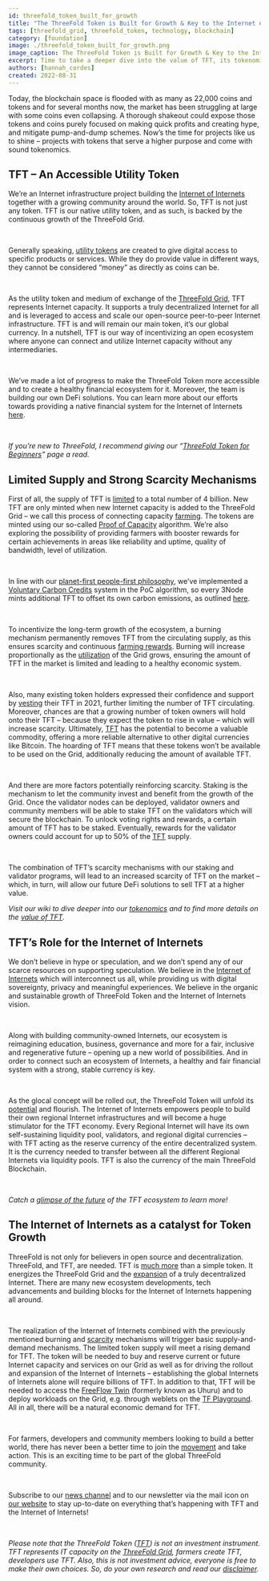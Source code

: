 ```yaml
---
id: threefold_token_built_for_growth
title: "The ThreeFold Token is Built for Growth & Key to the Internet of Internets"
tags: [threefold_grid, threefold_token, technology, blockchain]
category: [foundation]
image: ./threefold_token_built_for_growth.png
image_caption: The ThreeFold Token is Built for Growth & Key to the Internet of Internets
excerpt: Time to take a deeper dive into the value of TFT, its tokenomics and mechanisms for growth. We’re also exploring potential token growth and future demand – especially in relation to the synergies between the token and the Internet of Internets.
authors: [hannah_cordes]
created: 2022-08-31
---
```


Today, the blockchain space is flooded with as many as 22,000 coins and tokens and for several months now, the market has been struggling at large with some coins even collapsing. A thorough shakeout could expose those tokens and coins purely focused on making quick profits and creating hype, and mitigate pump-and-dump schemes. Now’s the time for projects like us to shine – projects with tokens that serve a higher purpose and come with sound tokenomics.

## TFT – An Accessible Utility Token

We’re an Internet infrastructure project building the [Internet of Internets](https://threefold.io/blog/post/internet_of_internets/) together with a growing community around the world. So, TFT is not just any token. TFT is our native utility token, and as such, is backed by the continuous growth of the ThreeFold Grid.

<br/>

Generally speaking, [utility tokens](https://library.threefold.me/info/threefold/#/tokens/threefold__newtotokens?id=threefold-token-for-beginners) are created to give digital access to specific products or services. While they do provide value in different ways, they cannot be considered “money” as directly as coins can be.

<br/>

As the utility token and medium of exchange of the [ThreeFold Grid](https://library.threefold.me/info/threefold/#/tfgrid/threefold__grid_intro), TFT represents Internet capacity. It supports a truly decentralized Internet for all and is leveraged to access and scale our open-source peer-to-peer Internet infrastructure. TFT is and will remain our main token, it’s our global currency. In a nutshell, TFT is our way of incentivizing an open ecosystem where anyone can connect and utilize Internet capacity without any intermediaries.

<br/>

We’ve made a lot of progress to make the ThreeFold Token more accessible and to create a healthy financial ecosystem for it. Moreover, the team is building our own DeFi solutions. You can learn more about our efforts towards providing a native financial system for the Internet of Internets [here](https://threefold.io/blog/post/future_tft_ecosystem/).

<br/>

*If you’re new to ThreeFold, I recommend giving our “[ThreeFold Token for Beginners](https://library.threefold.me/info/threefold/#/tokens/threefold__newtotokens)” page a read.*

## Limited Supply and Strong Scarcity Mechanisms

First of all, the supply of TFT is [limited](https://library.threefold.me/info/threefold/#/tokens/threefold__tft_limited_supply) to a total number of 4 billion. New TFT are only minted when new Internet capacity is added to the ThreeFold Grid – we call this process of connecting capacity [farming](https://library.threefold.me/info/threefold#/tfgrid/farming/threefold__farming_intro). The tokens are minted using our so-called [Proof of Capacity](https://library.threefold.me/info/threefold#/tfgrid/farming/threefold__proof_of_capacity) algorithm. We’re also exploring the possibility of providing farmers with booster rewards for certain achievements in areas like reliability and uptime, quality of bandwidth, level of utilization. 

<br/>

In line with our [planet-first people-first philosophy](https://threefold.io/blog/post/planet_first_people_first/), we’ve implemented a [Voluntary Carbon Credits](https://forum.threefold.io/t/threefold-on-track-to-be-planet-positive/2097?u=hannahcordes) system in the PoC algorithm, so every 3Node mints additional TFT to offset its own carbon emissions, as outlined [here](https://forum.threefold.io/t/threefold-on-track-to-be-planet-positive/2097).

<br/>

To incentivize the long-term growth of the ecosystem, a burning mechanism permanently removes TFT from the circulating supply, as this ensures scarcity and continuous [farming rewards](https://library.threefold.me/info/threefold/#/tfgrid/farming/threefold__farming_reward). Burning will increase proportionally as the [utilization](https://library.threefold.me/info/threefold/#/tokens/threefold__proof_of_utilization) of the Grid grows, ensuring the amount of TFT in the market is limited and leading to a healthy economic system.

<br/>

Also, many existing token holders expressed their confidence and support by [vesting](https://library.threefold.me/info/threefold/#/tokens/threefold__vesting_overview) their TFT in 2021, further limiting the number of TFT circulating. Moreover, chances are that a growing number of token owners will hold onto their TFT – because they expect the token to rise in value – which will increase scarcity. Ultimately, [TFT](https://library.threefold.me/info/threefold/#/tfgrid/farming/threefold__threefold_token) has the potential to become a valuable commodity, offering a more reliable alternative to other digital currencies like Bitcoin. The hoarding of TFT means that these tokens won’t be available to be used on the Grid, additionally reducing the amount of available TFT.

<br/>

And there are more factors potentially reinforcing scarcity. Staking is the mechanism to let the community invest and benefit from the growth of the Grid. Once the validator nodes can be deployed, validator owners and community members will be able to stake TFT on the validators which will secure the blockchain. To unlock voting rights and rewards, a certain amount of TFT has to be staked. Eventually, rewards for the validator owners could account for up to 50% of the [TFT](https://library.threefold.me/info/threefold/#/tfgrid/farming/threefold__threefold_token) supply.

<br/>

The combination of TFT’s scarcity mechanisms with our staking and validator programs, will lead to an increased scarcity of TFT on the market – which, in turn, will allow our future DeFi solutions to sell TFT at a higher value. 

*Visit our wiki to dive deeper into our [tokenomics](https://library.threefold.me/info/threefold/#/tokens/threefold__tokenomics) and to find more details on the [value of TFT](https://library.threefold.me/info/threefold/#/tokens/threefold__grid_valuation).*

## TFT’s Role for the Internet of Internets

We don’t believe in hype or speculation, and we don’t spend any of our scarce resources on supporting speculation. We believe in the [Internet of Internets](https://threefold.io/blog/post/internet_of_internets/) which will interconnect us all, while providing us with digital sovereignty, privacy and meaningful experiences. We believe in the organic and sustainable growth of ThreeFold Token and the Internet of Internets vision.

<br/>

Along with building community-owned Internets, our ecosystem is reimagining education, business, governance and more for a fair, inclusive and regenerative future – opening up a new world of possibilities. And in order to connect such an ecosystem of Internets, a healthy and fair financial system with a strong, stable currency is key.

<br/>

As the glocal concept will be rolled out, the ThreeFold Token will unfold its [potential](https://forum.threefold.io/t/what-is-the-real-value-of-tft/3143) and flourish. The Internet of Internets empowers people to build their own regional Internet infrastructures and will become a huge stimulator for the TFT economy. Every Regional Internet will have its own self-sustaining liquidity pool, validators, and regional digital currencies – with TFT acting as the reserve currency of the entire decentralized system. It is the currency needed to transfer between all the different Regional Internets via liquidity pools. TFT is also the currency of the main ThreeFold Blockchain.

<br/>

*Catch a [glimpse of the future](https://threefold.io/blog/post/future_tft_ecosystem/) of the TFT ecosystem to learn more!*

## The Internet of Internets as a catalyst for Token Growth

ThreeFold is not only for believers in open source and decentralization. ThreeFold, and TFT, are needed. TFT is [much more](https://forum.threefold.io/t/what-is-the-real-value-of-tft/3143) than a simple token. It energizes the ThreeFold Grid and the [expansion](https://threefold.io/blog/post/four_phases_of_threefold/) of a truly decentralized Internet. There are many new ecosystem developments, tech advancements and building blocks for the Internet of Internets happening all around.

<br/>

The realization of the Internet of Internets combined with the previously mentioned burning and [scarcity](https://library.threefold.me/info/threefold/#/tokens/threefold__tft_limited_supply) mechanisms will trigger basic supply-and-demand mechanisms. The limited token supply will meet a rising demand for TFT. The token will be needed to buy and reserve current or future Internet capacity and services on our Grid as well as for driving the rollout and expansion of the Internet of Internets – establishing the global Internets of Internets alone will require billions of TFT. In addition to that, TFT will be needed to access the [FreeFlow Twin](https://forum.threefold.io/t/lets-test-out-freeflow-twin-beta-formerly-uhuru/3299/12) (formerly known as Uhuru) and to deploy workloads on the Grid, e.g. through weblets on the [TF Playground](https://forum.threefold.io/t/threefold-product-focus-series-tf-playground-v3-7-0/3315/3). All in all, there will be a natural economic demand for TFT.

<br/>

For farmers, developers and community members looking to build a better world, there has never been a better time to join the [movement](https://t.me/threefold) and take action. This is an exciting time to be part of the global ThreeFold community.

<br/>

Subscribe to our [news channel](https://t.me/threefoldnews) and to our newsletter via the mail icon on [our website](https://threefold.io/) to stay up-to-date on everything that’s happening with TFT and the Internet of Internets!

<br/>

*Please note that the ThreeFold Token ([TFT](https://library.threefold.me/info/threefold/#/tokens/threefold__threefold_token)) is not an investment instrument. TFT represents IT capacity on the [ThreeFold Grid](https://library.threefold.me/info/threefold/#/tokens/threefold__threefold_grid), farmers create TFT, developers use TFT. Also, this is not investment advice, everyone is free to make their own choices. So, do your own research and read our [disclaimer](https://library.threefold.me/info/legal/#/legal__disclaimer).*
